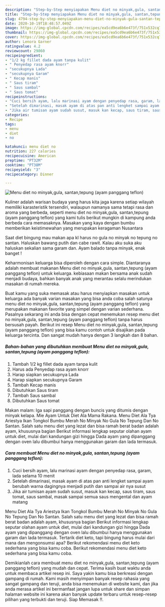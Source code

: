 ```yaml
---
description: "Step-by-Step menyiapakan Menu diet no minyak,gula, santan,tepung (ayam panggang teflon) Sempurna"
title: "Step-by-Step menyiapakan Menu diet no minyak,gula, santan,tepung (ayam panggang teflon) Sempurna"
slug: 4794-step-by-step-menyiapakan-menu-diet-no-minyak-gula-santan-tepung-ayam-panggang-teflon-sempurna
date: 2020-10-19T18:48:57.049Z
image: https://img-global.cpcdn.com/recipes/ea5cd9ea6b6e473f/751x532cq70/menu-diet-no-minyakgula-santantepung-ayam-panggang-teflon-foto-resep-utama.jpg
thumbnail: https://img-global.cpcdn.com/recipes/ea5cd9ea6b6e473f/751x532cq70/menu-diet-no-minyakgula-santantepung-ayam-panggang-teflon-foto-resep-utama.jpg
cover: https://img-global.cpcdn.com/recipes/ea5cd9ea6b6e473f/751x532cq70/menu-diet-no-minyakgula-santantepung-ayam-panggang-teflon-foto-resep-utama.jpg
author: Lenora Garner
ratingvalue: 4.2
reviewcount: 29860
recipeingredient:
- "1/2 kg fillet dada ayam tanpa kulit"
- " Penyedap rasa ayam knorr"
- "secukupnya Lada"
- "secukupnya Garam"
- " Kecap manis"
- " Saus tiram"
- " Saus sambal"
- " Saus tomat"
recipeinstructions:
- "Cuci bersih ayam, lalu marinasi ayam dengan penyedap rasa, garam, lada selama 10 menit"
- "Setelah dimarinasi, masak ayam di atas pan anti lengket sampai ayam berubah warna dagingnya menjadi putih dan sampai air nya susut"
- "Jika air tumisan ayam sudah susut, masuk kan kecap, saus tiram, saus tomat, saus sambal, masak sampai semua saus mengental dan ayam matang"
categories:
- Recipe
tags:
- menu
- diet
- no

katakunci: menu diet no 
nutrition: 227 calories
recipecuisine: American
preptime: "PT32M"
cooktime: "PT38M"
recipeyield: "3"
recipecategory: Dinner

---
```



![Menu diet no minyak,gula, santan,tepung (ayam panggang teflon)](https://img-global.cpcdn.com/recipes/ea5cd9ea6b6e473f/751x532cq70/menu-diet-no-minyakgula-santantepung-ayam-panggang-teflon-foto-resep-utama.jpg)

Kuliner adalah warisan budaya yang harus kita jaga karena setiap wilayah memiliki karasteristik tersendiri, walaupun namanya sama tetapi rasa dan aroma yang berbeda, seperti menu diet no minyak,gula, santan,tepung (ayam panggang teflon) yang kami tulis berikut mungkin di kampung anda berbeda cara memasaknya. Masakan yang kaya dengan bumbu memberikan keistimewahan yang merupakan keragaman Nusantara

Saat diet bingung mau makan apa kl harus no gula no minyak no tepung no santan. Haluskan bawang putih dan cabe rawit. Kalau aku suka aku haluskan sekalian sama garam dan. Ayam balado tanpa minyak, enak banget !

Keharmonisan keluarga bisa diperoleh dengan cara simple. Diantaranya adalah membuat makanan Menu diet no minyak,gula, santan,tepung (ayam panggang teflon) untuk keluarga. kebiasaan makan bersama anak sudah menjadi budaya, bahkan banyak anak yang merantau selalu merindukan masakan di rumah mereka.

Buat kamu yang suka memasak atau harus menyiapkan masakan untuk keluarga ada banyak varian masakan yang bisa anda coba salah satunya menu diet no minyak,gula, santan,tepung (ayam panggang teflon) yang merupakan makanan favorite yang simpel dengan varian sederhana. Pasalnya sekarang ini anda bisa dengan cepat menemukan resep menu diet no minyak,gula, santan,tepung (ayam panggang teflon) tanpa harus bersusah payah.
Berikut ini resep Menu diet no minyak,gula, santan,tepung (ayam panggang teflon) yang bisa kamu contoh untuk disajikan pada keluarga tercinta. Dan sangat mudah hanya dengan 3 langkah dan 8 bahan.


<!--inarticleads1-->

##### Bahan-bahan yang dibutuhkan membuat Menu diet no minyak,gula, santan,tepung (ayam panggang teflon):

1. Tambah 1/2 kg fillet dada ayam tanpa kulit
1. Harus ada  Penyedap rasa ayam knorr
1. Harap siapkan secukupnya Lada
1. Harap siapkan secukupnya Garam
1. Tambah  Kecap manis
1. Dibutuhkan  Saus tiram
1. Tambah  Saus sambal
1. Dibutuhkan  Saus tomat


Makan malam: Iga sapi panggang dengan buncis yang ditumis dengan minyak kelapa. Mie Ayam Untuk Diet Ala Mama Rakana. Menu Diet Ala Tya Ariestya Ikan Tongkol Bumbu Merah No Minyak No Gula No Tepung Dan No Santan. Salah satu menu diet yang lezat dan bisa ramah berat badan adalah ayam, khususnya bagian Berikut informasi lengkap seputar olahan ayam untuk diet, mulai dari kandungan gizi hingga Dada ayam yang dipanggang dengan oven lalu dibumbui hanya menggunakan garam dan lada termasuk. 

<!--inarticleads2-->

##### Cara membuat  Menu diet no minyak,gula, santan,tepung (ayam panggang teflon):

1. Cuci bersih ayam, lalu marinasi ayam dengan penyedap rasa, garam, lada selama 10 menit
1. Setelah dimarinasi, masak ayam di atas pan anti lengket sampai ayam berubah warna dagingnya menjadi putih dan sampai air nya susut
1. Jika air tumisan ayam sudah susut, masuk kan kecap, saus tiram, saus tomat, saus sambal, masak sampai semua saus mengental dan ayam matang


Menu Diet Ala Tya Ariestya Ikan Tongkol Bumbu Merah No Minyak No Gula No Tepung Dan No Santan. Salah satu menu diet yang lezat dan bisa ramah berat badan adalah ayam, khususnya bagian Berikut informasi lengkap seputar olahan ayam untuk diet, mulai dari kandungan gizi hingga Dada ayam yang dipanggang dengan oven lalu dibumbui hanya menggunakan garam dan lada termasuk. Tertarik diet keto, tapi bingung harus mulai dari mana dan mengonsumsi apa? Berikut rekomendasi menu diet keto sederhana yang bisa kamu coba. Berikut rekomendasi menu diet keto sederhana yang bisa kamu coba. 

Demikianlah cara membuat menu diet no minyak,gula, santan,tepung (ayam panggang teflon) yang mudah dan cepat. Terima kasih buat waktu anda untuk membaca artikel resep ini. Saya yakin kamu bisa berkreasi dengan gampang di rumah. Kami masih menyimpan banyak resep rahasia yang sangat gampang dan teruji, anda bisa menemukan di website kami, dan jika anda merasa artikel ini bermanfaat jangan lupa untuk share dan simpan halaman website ini karena akan banyak update terbaru untuk resep-resep pilihan yang terbukti dan teruji. Siap Memasak !!. 
